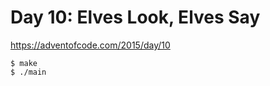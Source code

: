 # Day 10: Elves Look, Elves Say

<https://adventofcode.com/2015/day/10>

```shell
$ make
$ ./main
```
